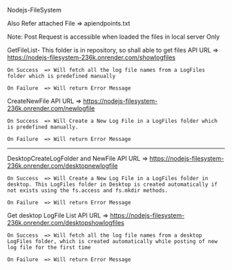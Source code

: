 Nodejs-FileSystem

Also Refer attached File => apiendpoints.txt

Note: Post Request is accessible when loaded the files in local server Only

<!-- GET Request -->
GetFileList- This folder is in repository, so shall able to get files
    API URL     => https://nodejs-filesystem-236k.onrender.com/showlogfiles

    On Success  => Will fetch all the log file names from a LogFiles folder which is predefined manually

    On Failure  => Will return Error Message


<!-- POST Request(Server OS Access Required) -->
CreateNewFile
    API URL     => https://nodejs-filesystem-236k.onrender.com/newlogfile

    On Success  => Will Create a New Log File in a LogFiles folder which is predefined manually.

    On Failure  => Will return Error Message

-------------------------------------------------------------------------------

<!-- POST Request(Server OS Access Required) -->
DesktopCreateLogFolder and NewFile
    API URL     => https://nodejs-filesystem-236k.onrender.com/desktopnewlogfile

    On Success  => Will Create a New Log File in a LogFiles folder in desktop. This LogFiles folder in Desktop is created automatically if not exists using the fs.access and fs.mkdir methods.

    On Failure  => Will return Error Message


<!-- GET Request (Server OS Access Required) -->
Get desktop LogFile List
    API URL     => https://nodejs-filesystem-236k.onrender.com/desktopshowlogfiles

    On Success  => Will fetch all the log file names from a desktop LogFiles folder, which is created automatically while posting of new log file for the first time

    On Failure  => Will return Error Message